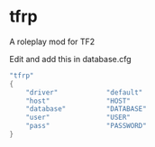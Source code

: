 # tfrp
A roleplay mod for TF2

Edit and add this in database.cfg
```cpp
"tfrp"
{
	"driver"			"default"
	"host"				"HOST"
	"database"			"DATABASE"
	"user"				"USER"
	"pass"				"PASSWORD"
}
```
